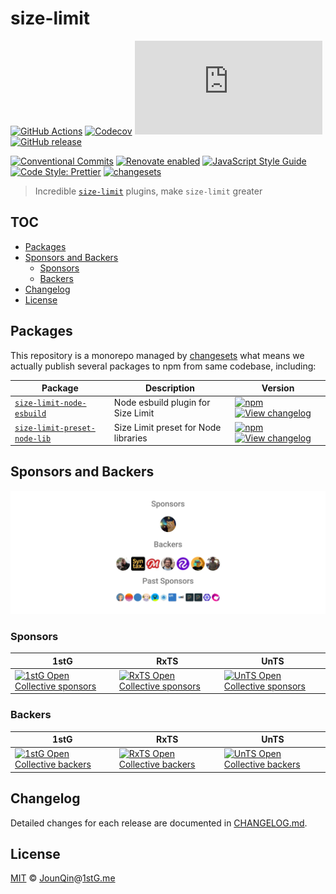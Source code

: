 # size-limit

[![GitHub Actions](https://github.com/un-ts/size-limit/workflows/CI/badge.svg)](https://github.com/un-ts/size-limit/actions/workflows/ci.yml)
[![Codecov](https://img.shields.io/codecov/c/gh/un-ts/size-limit)](https://codecov.io/gh/un-ts/size-limit)
[![type-coverage](https://img.shields.io/badge/dynamic/json.svg?label=type-coverage&prefix=%E2%89%A5&suffix=%&query=$.typeCoverage.atLeast&uri=https%3A%2F%2Fraw.githubusercontent.com%2Fun-ts%2Fsize-limit%2Fmain%2Fpackage.json)](https://github.com/plantain-00/type-coverage)
[![GitHub release](https://img.shields.io/github/release/un-ts/size-limit)](https://github.com/un-ts/size-limit/releases)

[![Conventional Commits](https://img.shields.io/badge/conventional%20commits-1.0.0-yellow.svg)](https://conventionalcommits.org)
[![Renovate enabled](https://img.shields.io/badge/renovate-enabled-brightgreen.svg)](https://renovatebot.com/)
[![JavaScript Style Guide](https://img.shields.io/badge/code_style-standard-brightgreen.svg)](https://standardjs.com)
[![Code Style: Prettier](https://img.shields.io/badge/code_style-prettier-ff69b4.svg)](https://github.com/prettier/prettier)
[![changesets](https://img.shields.io/badge/maintained%20with-changesets-176de3.svg)](https://github.com/atlassian/changesets)

> Incredible [`size-limit`](https://github.com/ai/size-limit) plugins, make `size-limit` greater

## TOC <!-- omit in toc -->

- [Packages](#packages)
- [Sponsors and Backers](#sponsors-and-backers)
  - [Sponsors](#sponsors)
  - [Backers](#backers)
- [Changelog](#changelog)
- [License](#license)

## Packages

This repository is a monorepo managed by [changesets][] what means we actually publish several packages to npm from same codebase, including:

| Package                                                   | Description                          | Version                                                                                                                                                                                                                                                            |
| --------------------------------------------------------- | ------------------------------------ | ------------------------------------------------------------------------------------------------------------------------------------------------------------------------------------------------------------------------------------------------------------------ |
| [`size-limit-node-esbuild`](/packages/node-esbuild)       | Node esbuild plugin for Size Limit   | [![npm](https://img.shields.io/npm/v/size-limit-node-esbuild.svg)](https://www.npmjs.com/package/size-limit-node-esbuild) [![View changelog](https://img.shields.io/badge/changelog-explore-brightgreen)](https://changelogs.xyz/size-limit-node-esbuild)          |
| [`size-limit-preset-node-lib`](/packages/preset-node-lib) | Size Limit preset for Node libraries | [![npm](https://img.shields.io/npm/v/size-limit-preset-node-lib.svg)](https://www.npmjs.com/package/size-limit-preset-node-lib) [![View changelog](https://img.shields.io/badge/changelog-explore-brightgreen)](https://changelogs.xyz/size-limit-preset-node-lib) |

## Sponsors and Backers

[![Sponsors](https://raw.githubusercontent.com/1stG/static/master/sponsors.svg)](https://github.com/sponsors/JounQin)

### Sponsors

| 1stG                                                                                                                   | RxTS                                                                                                                   | UnTS                                                                                                                   |
| ---------------------------------------------------------------------------------------------------------------------- | ---------------------------------------------------------------------------------------------------------------------- | ---------------------------------------------------------------------------------------------------------------------- |
| [![1stG Open Collective sponsors](https://opencollective.com/1stG/organizations.svg)](https://opencollective.com/1stG) | [![RxTS Open Collective sponsors](https://opencollective.com/rxts/organizations.svg)](https://opencollective.com/rxts) | [![UnTS Open Collective sponsors](https://opencollective.com/unts/organizations.svg)](https://opencollective.com/unts) |

### Backers

| 1stG                                                                                                                | RxTS                                                                                                                | UnTS                                                                                                                |
| ------------------------------------------------------------------------------------------------------------------- | ------------------------------------------------------------------------------------------------------------------- | ------------------------------------------------------------------------------------------------------------------- |
| [![1stG Open Collective backers](https://opencollective.com/1stG/individuals.svg)](https://opencollective.com/1stG) | [![RxTS Open Collective backers](https://opencollective.com/rxts/individuals.svg)](https://opencollective.com/rxts) | [![UnTS Open Collective backers](https://opencollective.com/unts/individuals.svg)](https://opencollective.com/unts) |

## Changelog

Detailed changes for each release are documented in [CHANGELOG.md](./CHANGELOG.md).

## License

[MIT][] © [JounQin][]@[1stG.me][]

[1stg.me]: https://www.1stG.me
[changesets]: https://GitHub.com/atlassian/changesets
[jounqin]: https://github.com/JounQin
[mit]: http://opensource.org/licenses/MIT
